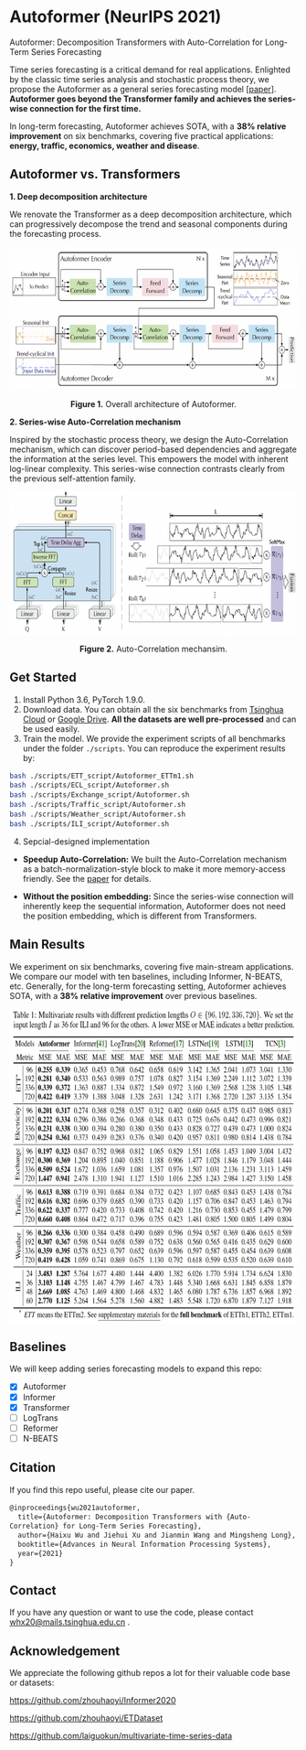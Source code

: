# Autoformer (NeurIPS 2021)

Autoformer: Decomposition Transformers with Auto-Correlation for Long-Term Series Forecasting

Time series forecasting is a critical demand for real applications. Enlighted by the classic time series analysis and stochastic process theory, we propose the Autoformer as a general series forecasting model [[paper](https://arxiv.org/abs/2106.13008)]. **Autoformer goes beyond the Transformer family and achieves the series-wise connection for the first time.**

In long-term forecasting, Autoformer achieves SOTA, with a **38% relative improvement** on six benchmarks, covering five practical applications: **energy, traffic, economics, weather and disease**.

## Autoformer vs. Transformers

**1. Deep decomposition architecture**

We renovate the Transformer as a deep decomposition architecture, which can progressively decompose the trend and seasonal components during the forecasting process.

<p align="center">
<img src=".\pic\Autoformer.png" height = "250" alt="" align=center />
<br><br>
<b>Figure 1.</b> Overall architecture of Autoformer.
</p>

**2. Series-wise Auto-Correlation mechanism**

Inspired by the stochastic process theory, we design the Auto-Correlation mechanism, which can discover period-based dependencies and aggregate the information at the series level. This empowers the model with inherent log-linear complexity. This series-wise connection contrasts clearly from the previous self-attention family.

<p align="center">
<img src=".\pic\Auto-Correlation.png" height = "250" alt="" align=center />
<br><br>
<b>Figure 2.</b> Auto-Correlation mechansim.
</p>

## Get Started

1. Install Python 3.6, PyTorch 1.9.0.
2. Download data. You can obtain all the six benchmarks from [Tsinghua Cloud](https://cloud.tsinghua.edu.cn/d/e1ccfff39ad541908bae/) or [Google Drive](https://drive.google.com/drive/folders/1ZOYpTUa82_jCcxIdTmyr0LXQfvaM9vIy?usp=sharing). **All the datasets are well pre-processed** and can be used easily.
3. Train the model. We provide the experiment scripts of all benchmarks under the folder `./scripts`. You can reproduce the experiment results by:

```bash
bash ./scripts/ETT_script/Autoformer_ETTm1.sh
bash ./scripts/ECL_script/Autoformer.sh
bash ./scripts/Exchange_script/Autoformer.sh
bash ./scripts/Traffic_script/Autoformer.sh
bash ./scripts/Weather_script/Autoformer.sh
bash ./scripts/ILI_script/Autoformer.sh
```

4. Sepcial-designed implementation

- **Speedup Auto-Correlation:** We built the Auto-Correlation mechanism as a batch-normalization-style block to make it more memory-access friendly. See the [paper](https://arxiv.org/abs/2106.13008) for details.

- **Without the position embedding:** Since the series-wise connection will inherently keep the sequential information, Autoformer does not need the position embedding, which is different from Transformers.

## Main Results

We experiment on six benchmarks, covering five main-stream applications. We compare our model with ten baselines, including Informer, N-BEATS, etc. Generally, for the long-term forecasting setting, Autoformer achieves SOTA, with a **38% relative improvement** over previous baselines.

<p align="center">
<img src=".\pic\results.png" height = "550" alt="" align=center />
</p>

## Baselines

We will keep adding series forecasting models to expand this repo:

- [x] Autoformer
- [x] Informer
- [x] Transformer
- [ ] LogTrans
- [ ] Reformer
- [ ] N-BEATS

## Citation

If you find this repo useful, please cite our paper.

```
@inproceedings{wu2021autoformer,
  title={Autoformer: Decomposition Transformers with {Auto-Correlation} for Long-Term Series Forecasting},
  author={Haixu Wu and Jiehui Xu and Jianmin Wang and Mingsheng Long},
  booktitle={Advances in Neural Information Processing Systems},
  year={2021}
}
```

## Contact

If you have any question or want to use the code, please contact whx20@mails.tsinghua.edu.cn .

## Acknowledgement

We appreciate the following github repos a lot for their valuable code base or datasets:

https://github.com/zhouhaoyi/Informer2020

https://github.com/zhouhaoyi/ETDataset

https://github.com/laiguokun/multivariate-time-series-data
